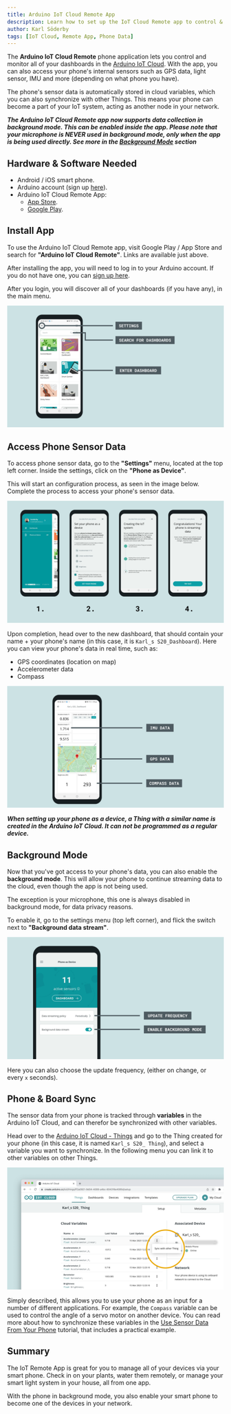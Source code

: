 ```yaml
---
title: Arduino IoT Cloud Remote App
description: Learn how to set up the IoT Cloud Remote app to control & monitor your dashboards and access your phone's sensor data.
author: Karl Söderby
tags: [IoT Cloud, Remote App, Phone Data]
---
```


The **Arduino IoT Cloud Remote** phone application lets you control and monitor all of your dashboards in the [Arduino IoT Cloud](https://create.arduino.cc/iot/). With the app, you can also access your phone's internal sensors such as GPS data, light sensor, IMU and more (depending on what phone you have).

The phone's sensor data is automatically stored in cloud variables, which you can also synchronize with other Things. This means your phone can become a part of your IoT system, acting as another node in your network.

***The Arduino IoT Cloud Remote app now supports data collection in background mode. This can be enabled inside the app. Please note that your microphone is NEVER used in background mode, only when the app is being used directly. See more in the [Background Mode](#background-mode) section***

## Hardware & Software Needed

- Android / iOS smart phone.
- Arduino account (sign up [here](https://login.arduino.cc/login)).
- Arduino IoT Cloud Remote App:
  - [App Store](https://apps.apple.com/us/app/arduino-iot-cloud-remote/id1514358431).
  - [Google Play](https://play.google.com/store/apps/details?id=cc.arduino.cloudiot).

## Install App

To use the Arduino IoT Cloud Remote app, visit Google Play / App Store and search for **"Arduino IoT Cloud Remote"**. Links are available just above.

After installing the app, you will need to log in to your Arduino account. If you do not have one, you can [sign up here](https://login.arduino.cc/login).

After you login, you will discover all of your dashboards (if you have any), in the main menu. 

![Dashboards in the Arduino IoT Remote app.](assets/remote-app-overview.png)

## Access Phone Sensor Data

To access phone sensor data, go to the **"Settings"** menu, located at the top left corner. Inside the settings, click on the **"Phone as Device"**. 

This will start an configuration process, as seen in the image below. Complete the process to access your phone's sensor data.

![Accessing phone sensor data.](assets/remote-app-setup.png)

Upon completion, head over to the new dashboard, that should contain your name + your phone's name (in this case, it is `Karl_s S20_Dashboard`). Here you can view your phone's data in real time, such as:
- GPS coordinates (location on map)
- Accelerometer data
- Compass

![Phone sensor data in the dashboard.](assets/remote-app-dashboard.png)

***When setting up your phone as a device, a Thing with a similar name is created in the Arduino IoT Cloud. It can not be programmed as a regular device.***

## Background Mode

Now that you've got access to your phone's data, you can also enable the **background mode**. This will allow your phone to continue streaming data to the cloud, even though the app is not being used.

The exception is your microphone, this one is always disabled in background mode, for data privacy reasons.

To enable it, go to the settings menu (top left corner), and flick the switch next to **"Background data stream"**.

![Enable background mode.](assets/remote-app-activate-bkg-mode.png)

Here you can also choose the update frequency, (either on change, or every `x` seconds).

## Phone & Board Sync

The sensor data from your phone is tracked through **variables** in the Arduino IoT Cloud, and can therefor be synchronized with other variables.

Head over to the [Arduino IoT Cloud - Things](https://create.arduino.cc/iot/things) and go to the Thing created for your phone (in this case, it is named `Karl_s S20_ Thing`), and select a variable you want to synchronize. In the following menu you can link it to other variables on other Things.
 
![Synchronizing variables.](assets/remote-app-cloud-variables.png)

Simply described, this allows you to use your phone as an input for a number of different applications. For example, the `Compass` variable can be used to control the angle of a servo motor on another device. You can read more about how to synchronize these variables in the [Use Sensor Data From Your Phone](/arduino-cloud/tutorials/iot-remote-phone-sensors) tutorial, that includes a practical example.

## Summary

The IoT Remote App is great for you to manage all of your devices via your smart phone. Check in on your plants, water them remotely, or manage your smart light system in your house, all from one app.

With the phone in background mode, you also enable your smart phone to become one of the devices in your network.